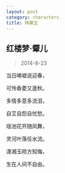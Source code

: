 ```yaml
---
layout: post
category: characters
title: 林黛玉
---
```


## 红楼梦·颦儿 ##

> 2014-8-23

当日唏嘘说迎春，

可怜香菱又逢秋。

多情多意多流泪，

自艾自怨自忧愁。

瑶池花开随风舞，

灵河叶落任水流。

潇湘玉陨方知悔，

生在人间不自由。 